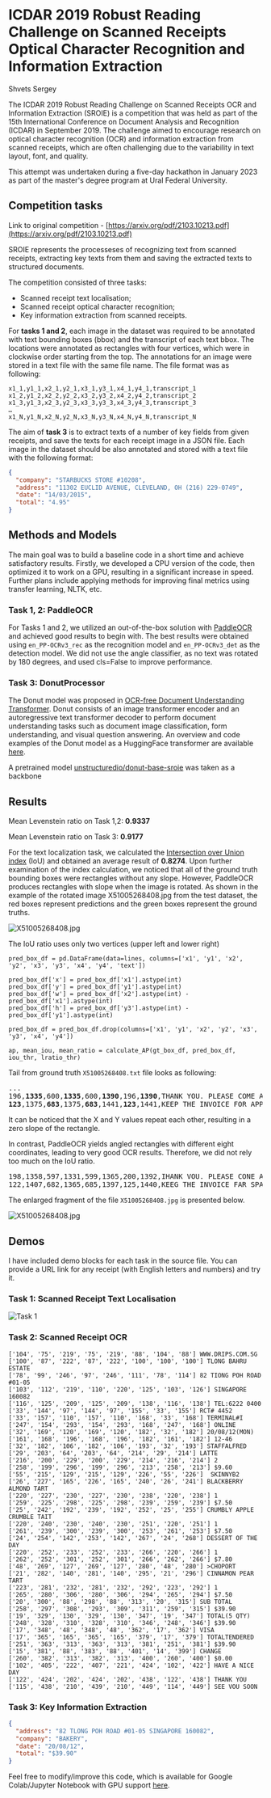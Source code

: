 # ICDAR 2019 Robust Reading Challenge on Scanned Receipts Optical Character Recognition and Information Extraction

Shvets Sergey

The ICDAR 2019 Robust Reading Challenge on Scanned Receipts OCR and Information Extraction (SROIE) is a competition that was held as part of the 15th International Conference on Document Analysis and Recognition (ICDAR) in September 2019. The challenge aimed to encourage research on optical character recognition (OCR) and information extraction from scanned receipts, which are often challenging due to the variability in text layout, font, and quality. 

This attempt was undertaken during a five-day hackathon in January 2023 as part of the master's degree program at Ural Federal University. 

## Competition tasks

Link to original competition - [https://arxiv.org/pdf/2103.10213.pdf](https://arxiv.org/pdf/2103.10213.pdf)

SROIE represents the processeses of recognizing text from scanned receipts, extracting key texts from them and saving the extracted texts to structured documents.

The competition consisted of three tasks:
- Scanned receipt text localisation;
- Scanned receipt optical character recognition;
- Key information extraction from scanned receipts.

For **tasks 1 and 2**, each image in the dataset was required to be annotated with text bounding boxes (bbox) and the transcript of each text bbox. The locations were annotated as rectangles with four vertices, which were in clockwise order starting from the top. The annotations for an image were stored in a text file with the same file name. The file format was as following:

```
x1_1,y1_1,x2_1,y2_1,x3_1,y3_1,x4_1,y4_1,transcript_1
x1_2,y1_2,x2_2,y2_2,x3_2,y3_2,x4_2,y4_2,transcript_2
x1_3,y1_3,x2_3,y2_3,x3_3,y3_3,x4_3,y4_3,transcript_3
…
x1_N,y1_N,x2_N,y2_N,x3_N,y3_N,x4_N,y4_N,transcript_N
```
The aim of **task 3** is to extract texts of a number of key fields from given receipts, and save the texts for each receipt image in a JSON file. Each image in the dataset should be also annotated and stored with a text file with the following format:

```json
{
  "company": "STARBUCKS STORE #10208",
  "address": "11302 EUCLID AVENUE, CLEVELAND, OH (216) 229-0749",
  "date": "14/03/2015",
  "total": "4.95"
}
```

## Methods and Models

The main goal was to build a baseline code in a short time and achieve satisfactory results. Firstly, we developed a CPU version of the code, then optimized it to work on a GPU, resulting in a significant increase in speed. Further plans include applying methods for improving final metrics using transfer learning, NLTK, etc.

### Task 1, 2: PaddleOCR

For Tasks 1 and 2, we utilized an out-of-the-box solution with [PaddleOCR](https://github.com/PaddlePaddle/PaddleOCR) and achieved good results to begin with. The best results were obtained using `en_PP-OCRv3_rec` as the recognition model and `en_PP-OCRv3_det` as the detection model. We did not use the angle classifier, as no text was rotated by 180 degrees, and used cls=False to improve performance.

### Task 3: DonutProcessor

The Donut model was proposed in [OCR-free Document Understanding Transformer](https://arxiv.org/abs/2111.15664). Donut consists of an image transformer encoder and an autoregressive text transformer decoder to perform document understanding tasks such as document image classification, form understanding, and visual question answering. An overview and code examples of the Donut model as a HuggingFace transformer are available [here](https://huggingface.co/docs/transformers/main/en/model_doc/donut).

A pretrained model [unstructuredio/donut-base-sroie](https://huggingface.co/unstructuredio/donut-base-sroie) was taken as a backbone

## Results

Mean Levenstein ratio on Task 1,2: **0.9337**

Mean Levenstein ratio on Task 3:   **0.9177**

For the text localization task, we calculated the [Intersection over Union index](https://en.wikipedia.org/wiki/Jaccard_index) (IoU) and obtained an average result of **0.8274**. Upon further examination of the index calculation, we noticed that all of the ground truth bounding boxes were rectangles without any slope. However, PaddleOCR produces rectangles with slope when the image is rotated. As shown in the example of the rotated image X51005268408.jpg from the test dataset, the red boxes represent predictions and the green boxes represent the ground truths. 

![X51005268408.jpg](img/X51005268408_part.png)

The IoU ratio uses only two vertices (upper left and lower right)

```
pred_box_df = pd.DataFrame(data=lines, columns=['x1', 'y1', 'x2', 'y2', 'x3', 'y3', 'x4', 'y4', 'text'])

pred_box_df['x'] = pred_box_df['x1'].astype(int)
pred_box_df['y'] = pred_box_df['y1'].astype(int)
pred_box_df['w'] = pred_box_df['x2'].astype(int) - pred_box_df['x1'].astype(int)
pred_box_df['h'] = pred_box_df['y3'].astype(int) - pred_box_df['y1'].astype(int)

pred_box_df = pred_box_df.drop(columns=['x1', 'y1', 'x2', 'y2', 'x3', 'y3', 'x4', 'y4'])

ap, mean_iou, mean_ratio = calculate_AP(gt_box_df, pred_box_df, iou_thr, lratio_thr)
```

Tail from ground truth `X51005268408.txt` file looks as following:

<pre>
...
196,<b>1335</b>,600,<b>1335</b>,600,<b>1390</b>,196,<b>1390</b>,THANK YOU. PLEASE COME AGAIN
<b>123</b>,1375,<b>683</b>,1375,<b>683</b>,1441,<b>123</b>,1441,KEEP THE INVOICE FOR APPLICABLE RETURNS
</pre>

It can be noticed that the X and Y values repeat each other, resulting in a zero slope of the rectangle.

In contrast, PaddleOCR yields angled rectangles with different eight coordinates, leading to very good OCR results. Therefore, we did not rely too much on the IoU ratio.

<pre>
198,1358,597,1331,599,1365,200,1392,IHANK VOU. PLEASE CONE AOAIN
122,1407,682,1365,685,1397,125,1440,KEEG THE INVOICE FAR SPALICEBLE RETURNS
</pre>

The enlarged fragment of the file `X51005268408.jpg` is presented below.

![X51005268408.jpg](img/X51005268408_part_2.png)

## Demos

I have included demo blocks for each task in the source file. You can provide a URL link for any receipt (with English letters and numbers) and try it.

### Task 1: Scanned Receipt Text Localisation

![Task 1](img/random_receipt_2.png)

### Task 2: Scanned Receipt OCR

```
['104', '75', '219', '75', '219', '88', '104', '88'] WWW.DRIPS.COM.SG
['100', '87', '222', '87', '222', '100', '100', '100'] TLONG BAHRU ESTATE
['78', '99', '246', '97', '246', '111', '78', '114'] 82 TIONG POH ROAD #01-05
['103', '112', '219', '110', '220', '125', '103', '126'] SINGAPORE 160082
['116', '125', '209', '125', '209', '138', '116', '138'] TEL:6222 0400
['33', '144', '97', '144', '97', '155', '33', '155'] RCT# 4452
['33', '157', '110', '157', '110', '168', '33', '168'] TERMINAL#I
['247', '154', '293', '154', '293', '168', '247', '168'] ONLINE
['32', '169', '120', '169', '120', '182', '32', '182'] 20/08/12(MON)
['161', '168', '196', '168', '196', '182', '161', '182'] 12-46
['32', '182', '106', '182', '106', '193', '32', '193'] STAFFALFRED
['29', '203', '64', '203', '64', '214', '29', '214'] LATTE
['216', '200', '229', '200', '229', '214', '216', '214'] 2
['258', '199', '296', '199', '296', '213', '258', '213'] $9.60
['55', '215', '129', '215', '129', '226', '55', '226']  SKINNYB2
['26', '227', '165', '226', '165', '240', '26', '241'] BLACKBERRY ALMOND TART
['220', '227', '230', '227', '230', '238', '220', '238'] 1
['259', '225', '298', '225', '298', '239', '259', '239'] $7.50
['25', '242', '192', '239', '192', '252', '25', '255'] CRUMBLY APPLE CRUMBLE TAIT
['220', '240', '230', '240', '230', '251', '220', '251'] 1
['261', '239', '300', '239', '300', '253', '261', '253'] $7.50
['24', '254', '142', '253', '142', '267', '24', '268'] DESSERT OF THE DAY
['220', '252', '233', '252', '233', '266', '220', '266'] 1
['262', '252', '301', '252', '301', '266', '262', '266'] $7.80
['48', '269', '127', '269', '127', '280', '48', '280'] >CHOPORT
['21', '282', '140', '281', '140', '295', '21', '296'] CINNAMON PEAR TART
['223', '281', '232', '281', '232', '292', '223', '292'] 1
['265', '280', '306', '280', '306', '294', '265', '294'] $7.50
['20', '300', '88', '298', '88', '313', '20', '315'] SUB TOTAL
['258', '297', '308', '293', '309', '311', '259', '315'] $39.90
['19', '329', '130', '329', '130', '347', '19', '347'] TOTAL(5 QTY)
['248', '328', '310', '328', '310', '346', '248', '346'] $39.90
['17', '348', '48', '348', '48', '362', '17', '362'] VISA
['17', '365', '165', '365', '165', '379', '17', '379'] TOTALTENDERED
['251', '363', '313', '363', '313', '381', '251', '381'] $39.90
['15', '381', '88', '383', '88', '401', '14', '399'] CHANGE
['260', '382', '313', '382', '313', '400', '260', '400'] $0.00
['102', '405', '222', '407', '221', '424', '102', '422'] HAVE A NICE DAY
['122', '424', '202', '424', '202', '438', '122', '438'] THANK YOU
['115', '438', '210', '439', '210', '449', '114', '449'] SEE VOU SOON
```

### Task 3: Key Information Extraction

```json
{
  "address": "82 TLONG POH ROAD #01-05 SINGAPORE 160082",
  "company": "BAKERY",
  "date": "20/08/12",
  "total": "$39.90"
}
```

Feel free to modify/improve this code, which is available for Google Colab/Jupyter Notebook with GPU support [here](./ICDAR_2019_SROIE.ipynb).
